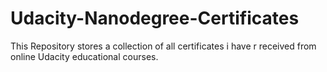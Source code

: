 # Udacity-Nanodegree-Certificates
This Repository stores a collection of all certificates i have r received from online Udacity educational courses. 
